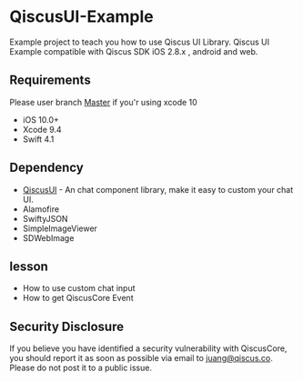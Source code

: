 # QiscusUI-Example
Example project to teach you how to use Qiscus UI Library.
Qiscus UI Example compatible with Qiscus SDK iOS 2.8.x , android and web.

## Requirements

Please user branch [Master](https://github.com/qiscus/QiscusUI-Example) if you'r using xcode 10

- iOS 10.0+
- Xcode 9.4
- Swift 4.1

## Dependency

* [QiscusUI](https://github.com/qiscus) - An chat component library, make it easy to custom your chat UI.
* Alamofire
* SwiftyJSON
* SimpleImageViewer
* SDWebImage

## lesson

* How to use custom chat input
* How to get QiscusCore Event

## Security Disclosure

If you believe you have identified a security vulnerability with QiscusCore, you should report it as soon as possible via email to juang@qiscus.co. Please do not post it to a public issue.
